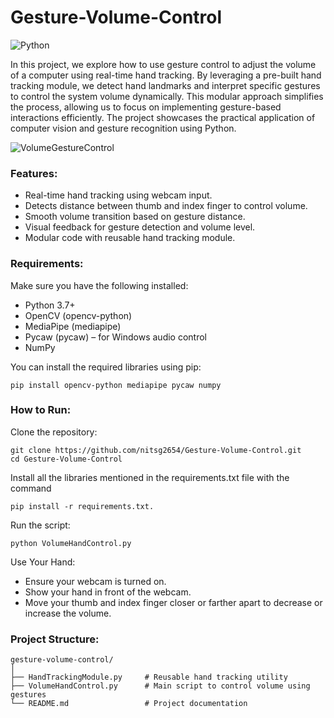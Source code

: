 # Gesture-Volume-Control
![Python](https://img.shields.io/badge/Python-3.9-blueviolet)

In this project, we explore how to use gesture control to adjust the volume of a computer using real-time hand tracking. By leveraging a pre-built hand tracking module, we detect hand landmarks and interpret specific gestures to control the system volume dynamically. This modular approach simplifies the process, allowing us to focus on implementing gesture-based interactions efficiently. The project showcases the practical application of computer vision and gesture recognition using Python.

![VolumeGestureControl](https://github.com/user-attachments/assets/788e2741-e6d9-4cb7-a4a0-53381151b604)


### Features: 
<ul>
  <li>Real-time hand tracking using webcam input.</li>
  <li>Detects distance between thumb and index finger to control volume.</li>
  <li>Smooth volume transition based on gesture distance.</li>
  <li>Visual feedback for gesture detection and volume level.</li>
  <li>Modular code with reusable hand tracking module.</li>
</ul>

### Requirements:

Make sure you have the following installed:
<ul>
  <li>Python 3.7+</li>
  <li>OpenCV (opencv-python)</li>  
  <li>MediaPipe (mediapipe)</li>
  <li>Pycaw (pycaw) – for Windows audio control</li>
  <li>NumPy</li>
</ul>

You can install the required libraries using pip:

    pip install opencv-python mediapipe pycaw numpy

### How to Run: 
Clone the repository:

    git clone https://github.com/nitsg2654/Gesture-Volume-Control.git
    cd Gesture-Volume-Control

Install all the libraries mentioned in the requirements.txt file with the command 

    pip install -r requirements.txt.

Run the script:

    python VolumeHandControl.py

Use Your Hand:
<ul>
  <li>Ensure your webcam is turned on.</li>
  <li>Show your hand in front of the webcam.</li>
  <li>Move your thumb and index finger closer or farther apart to decrease or increase the volume.</li>
</ul>

### Project Structure:

    gesture-volume-control/
    │
    ├── HandTrackingModule.py     # Reusable hand tracking utility
    ├── VolumeHandControl.py      # Main script to control volume using gestures
    └── README.md                 # Project documentation

